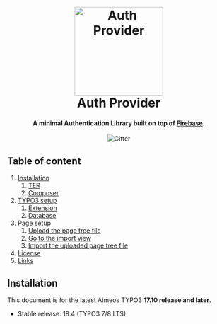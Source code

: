 
<h1 align="center">
  <br>
  <img src="https://github.com/barnoy1/authprovider/wiki/images/logo.png" 
  alt="Auth Provider" width="200">
  <br>
  Auth Provider
  <br>
</h1>

<h4 align="center">A minimal Authentication Library built on 
top of <a href="https://firebase.google.com" target="_blank">Firebase</a>.</h4>

<p align="center">
  <img src="https://img.shields.io/badge/version-1.0-blue.svg"
           alt="Gitter">
</p>

## Table of content

1. [Installation](#installation)
    1. [TER](#typo3-extension-repository)
    2. [Composer](#composer)
2. [TYPO3 setup](#typo3-setup)
    1. [Extension](#extension)
    2. [Database](#database)
3. [Page setup](#page-setup)
    1. [Upload the page tree file](#upload-the-page-tree-file)
    2. [Go to the import view](#go-to-the-import-view)
    3. [Import the uploaded page tree file](#import-the-uploaded-page-tree-file)
4. [License](#license)
5. [Links](#links)

## Installation

This document is for the latest Aimeos TYPO3 **17.10 release and later**.

- Stable release: 18.4 (TYPO3 7/8 LTS)



[logo]: https://github.com/barnoy1/authprovider/wiki/images/logo.png "Logo Title"
